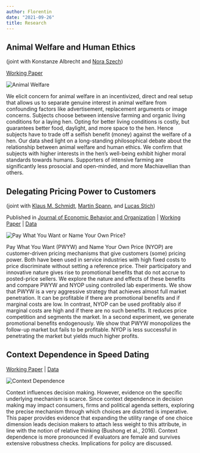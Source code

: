 ```yaml
---
author: Florentin
date: "2021-09-26"
title: Research
---
```


## Animal Welfare and Human Ethics

(joint with Konstanze Albrecht and [Nora Szech](https://polit.econ.kit.edu/deutsch/21_53.php))

[Working Paper](/doc/AnimalWelfareAndHumanEthics.pdf)

![Animal Welfare](/img/animalwelfare.png)

We elicit concern for animal welfare in an incentivized, direct and real setup that allows us to separate genuine interest in animal welfare from confounding factors like advertisement, replacement arguments or image concerns. Subjects choose between intensive farming and organic living conditions for a laying hen. Opting for better living conditions is costly, but guarantees better food, daylight, and more space to the hen. Hence subjects have to trade off a selfish benefit (money) against the welfare of a hen. Our data shed light on a long-standing philosophical debate about the relationship between animal welfare and human ethics. We confirm that subjects with higher interests in the hen’s well-being exhibit higher moral standards towards humans. Supporters of intensive farming are significantly less prosocial and open-minded, and more Machiavellian than others.

## Delegating Pricing Power to Customers

(joint with [Klaus M. Schmidt](https://www.et.econ.uni-muenchen.de/personen/professor/schmidt/index.html), [Martin Spann](https://www.ecm.bwl.uni-muenchen.de/personen/professoren/spann/index.html), and [Lucas Stich](https://www.ecm.bwl.uni-muenchen.de/personen/professoren/stich/index.html))

Published in [Journal of Economic Behavior and Organization](http://dx.doi.org/10.1016/j.jebo.2017.01.019) | [Working Paper](/doc/DelegatingPricingPowerToCustomers.pdf) | [Data](https://www.sciencedirect.com/science/article/pii/S2352340917301816)

![Pay What You Want or Name Your Own Price?](/img/pwywnyop.png)

Pay What You Want (PWYW) and Name Your Own Price (NYOP) are customer-driven pricing mechanisms that give customers (some) pricing power. Both have been used in service industries with high fixed costs to price discriminate without setting a reference price. Their participatory and innovative nature gives rise to promotional benefits that do not accrue to posted-price sellers. We explore the nature and effects of these benefits and compare PWYW and NYOP using controlled lab experiments. We show that PWYW is a very aggressive strategy that achieves almost full market penetration. It can be profitable if there are promotional benefits and if marginal costs are low. In contrast, NYOP can be used profitably also if marginal costs are high and if there are no such benefits. It reduces price competition and segments the market. In a second experiment, we generate promotional benefits endogenously. We show that PWYW monopolizes the follow-up market but fails to be profitable. NYOP is less successful in penetrating the market but yields much higher profits.

## Context Dependence in Speed Dating

[Working Paper](/doc/ContextDependenceInSpeedDating.pdf) | [Data](http://andrewgelman.com/2008/01/21/the_speeddating_1/)

![Context Dependence](/img/contextdependence.png)

Context influences decision making. However, evidence on the specific underlying mechanism is scarce. Since context dependence in decision making may impact consumers, firms and political agenda setters, exploring the precise mechanism through which choices are distorted is imperative. This paper provides evidence that expanding the utility range of one choice dimension leads decision makers to attach less weight to this attribute, in line with the notion of relative thinking (Bushong et al., 2016). Context dependence is more pronounced if evaluators are female and survives extensive robustness checks. Implications for policy are discussed.